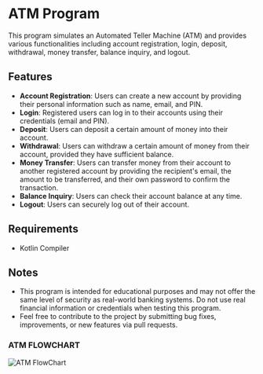 # ATM Program

This program simulates an Automated Teller Machine (ATM) and provides various functionalities including account registration, login, deposit, withdrawal, money transfer, balance inquiry, and logout.

## Features

- **Account Registration**: Users can create a new account by providing their personal information such as name, email, and PIN.
- **Login**: Registered users can log in to their accounts using their credentials (email and PIN).
- **Deposit**: Users can deposit a certain amount of money into their account.
- **Withdrawal**: Users can withdraw a certain amount of money from their account, provided they have sufficient balance.
- **Money Transfer**: Users can transfer money from their account to another registered account by providing the recipient's email, the amount to be transferred, and their own password to confirm the transaction.
- **Balance Inquiry**: Users can check their account balance at any time.
- **Logout**: Users can securely log out of their account.

## Requirements

- Kotlin Compiler

## Notes

- This program is intended for educational purposes and may not offer the same level of security as real-world banking systems. Do not use real financial information or credentials when testing this program.
- Feel free to contribute to the project by submitting bug fixes, improvements, or new features via pull requests.


### ATM FLOWCHART


![ATM FlowChart](src/flow_chart.jpg)

